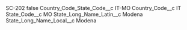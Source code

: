 <?xml version="1.0" encoding="UTF-8"?>
<CustomMetadata xmlns="http://soap.sforce.com/2006/04/metadata" xmlns:xsi="http://www.w3.org/2001/XMLSchema-instance" xmlns:xsd="http://www.w3.org/2001/XMLSchema">
    <label>SC-202</label>
    <protected>false</protected>
    <values>
        <field>Country_Code_State_Code__c</field>
        <value xsi:type="xsd:string">IT-MO</value>
    </values>
    <values>
        <field>Country_Code__c</field>
        <value xsi:type="xsd:string">IT</value>
    </values>
    <values>
        <field>State_Code__c</field>
        <value xsi:type="xsd:string">MO</value>
    </values>
    <values>
        <field>State_Long_Name_Latin__c</field>
        <value xsi:type="xsd:string">Modena</value>
    </values>
    <values>
        <field>State_Long_Name_Local__c</field>
        <value xsi:type="xsd:string">Modena</value>
    </values>
</CustomMetadata>
